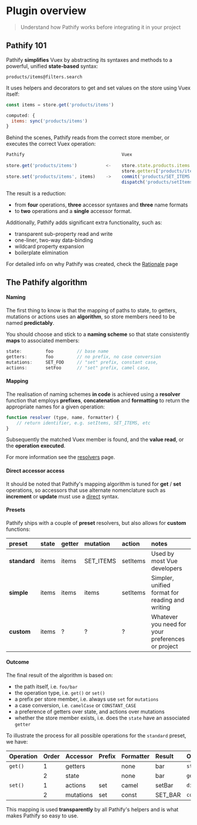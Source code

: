 # Plugin overview

> Understand how Pathify works before integrating it in your project

## Pathify 101

Pathify **simplifies** Vuex by abstracting its syntaxes and methods to a powerful, unified **state-based** syntax:

```
products/items@filters.search
```

It uses helpers and decorators to get and set values on the store using Vuex itself:

```js
const items = store.get('products/items')
```
```js
computed: {
  items: sync('products/items')
}
```

Behind the scenes, Pathify reads from the correct store member, or executes the correct Vuex operation:

```js
Pathify                                     Vuex
      
store.get('products/items')           <-    store.state.products.items
                                            store.getters['products/items']
store.set('products/items', items)    ->    commit('products/SET_ITEMS', items)
                                            dispatch('products/setItems', items)
```

The result is a reduction:
 
- from **four** operations, **three** accessor syntaxes and **three** name formats
- to **two** operations and a **single** accessor format.


Additionally, Pathify adds significant extra functionality, such as:

- transparent sub-property read and write
- one-liner, two-way data-binding
- wildcard property expansion
- boilerplate elimination

For detailed info on why Pathify was created, check the [Rationale](/discussion/rationale.md) page

## The Pathify algorithm

#### Naming

The first thing to know is that the mapping of paths to state, to getters, mutations or actions uses an **algorithm**, so store members need to be named **predictably**. 

You should choose and stick to a **naming scheme** so that state consistently **maps** to associated members:

```js
state:         foo         // base name
getters:       foo         // no prefix, no case conversion
mutations:     SET_FOO     // "set" prefix, constant case, 
actions:       setFoo      // "set" prefix, camel case, 
``` 


#### Mapping

The realisation of naming schemes **in code** is achieved using a **resolver** function that employs **prefixes**, **concatenation** and **formatting** to return the appropriate names for a given operation:

```js
function resolver (type, name, formatter) {
    // return identifier, e.g. setItems, SET_ITEMS, etc
}
```

Subsequently the matched Vuex member is found, and the **value read**, or the **operation executed**.

For more information see the  [resolvers](/guide/resolvers.md) page.

#### Direct accessor access

It should be noted that Pathify's mapping algorithm is tuned for **get** / **set** operations, so accessors that use alternate nomenclature such as **increment** or **update** must use a [direct](/api/paths#direct-member-access) syntax.


#### Presets

Pathify ships with a couple of **preset** resolvers, but also allows for **custom** functions:

preset|state|getter|mutation|action|notes
:---|:---|:---|:---|:---|:---
**standard**|items|items|SET_ITEMS|setItems|Used by most Vue developers
**simple**|items|items|items|setItems|Simpler, unified format for reading and writing
**custom**|items|?|?|?|Whatever you need for your preferences or project


#### Outcome

The final result of the algorithm is based on:

- the path itself, i.e. `foo/bar`
- the operation type, i.e. `get()` or `set()`
- a prefix per store member, i.e. always use `set` for `mutations`
- a case conversion, i.e. `camelCase` or `CONSTANT_CASE`
- a preference of getters over state, and actions over mutations
- whether the store member exists, i.e. does the `state` have an associated `getter` 

To illustrate the process for all possible operations for the `standard` preset, we have:

| Operation | Order | Accessor | Prefix | Formatter | Result | Outcome
| :-- | :-- | :-- | :-- | :-- | :-- | :-- |
| `get()` | 1 | getters |  | none | bar | `state.foo.bar`
|   | 2 | state |  | none | bar | `getters['foo/bar']`
| `set()` | 1 | actions | set | camel | setBar | `dispatch('foo/setBar')`
|   | 2 | mutations | set | const | SET_BAR | `commit('foo/SET_BAR')`


This mapping is used **transparently** by all Pathify's helpers and is what makes Pathify so easy to use.

